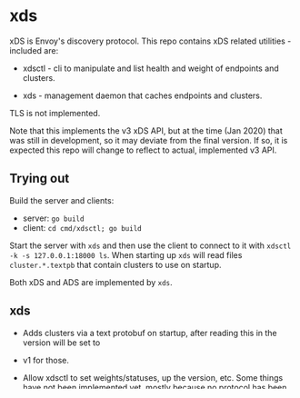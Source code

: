 # xds

xDS is Envoy's discovery protocol. This repo contains xDS related utilities - included are:

 *  xdsctl - cli to manipulate and list health and weight of endpoints and clusters.

 *  xds - management daemon that caches endpoints and clusters.

TLS is not implemented.

Note that this implements the v3 xDS API, but at the time (Jan 2020) that was still in development,
so it may deviate from the final version. If so, it is expected this repo will change to reflect to
actual, implemented v3 API.

## Trying out

Build the server and clients:

* server: `go build`
* client: `cd cmd/xdsctl; go build`

Start the server with `xds` and then use the client to connect to it with `xdsctl -k -s
127.0.0.1:18000 ls`. When starting up `xds` will read files `cluster.*.textpb` that contain
clusters to use on startup.

Both xDS and ADS are implemented by `xds`.

## xds

 *  Adds clusters via a text protobuf on startup, after reading this in the version will be set to
 *  v1 for those.

 *  Allow xdsctl to set weights/statuses, up the version, etc. Some things have not been implemented
    yet, mostly because no protocol has been defined yet (i.e weights).

 *  When xds starts up, files adhering to this glob "cluster.*.textpb" will be parsed as
    ClusterLoadAssigment protobuffer in text format. These define the set of cluster we know about.
    Note: this is in effect the "admin interface", until we figure out how it should look.
    The wildcard should match the name of cluster being defined in the protobuf.

## Bugs

What if you drain a cluster and then a new healthy end point is added? This new endpoint will get
health checked and possiby be set health, meaning *all* traffic will flow to this one endpoint.
